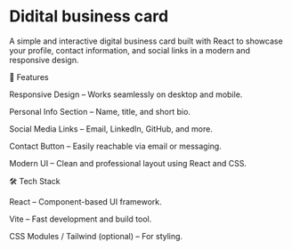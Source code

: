 # Didital business card

A simple and interactive digital business card built with React to showcase your profile, contact information, and social links in a modern and responsive design.

🚀 Features

Responsive Design – Works seamlessly on desktop and mobile.

Personal Info Section – Name, title, and short bio.

Social Media Links – Email, LinkedIn, GitHub, and more.

Contact Button – Easily reachable via email or messaging.

Modern UI – Clean and professional layout using React and CSS.

🛠️ Tech Stack

React – Component-based UI framework.

Vite – Fast development and build tool.

CSS Modules / Tailwind (optional) – For styling.
